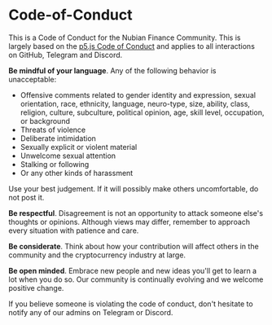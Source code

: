 # Code-of-Conduct

This is a Code of Conduct for the Nubian Finance Community. This is largely based on the [p5.js Code of Conduct](https://github.com/processing/p5.js/blob/main/CODE_OF_CONDUCT.md) and applies to all interactions on GitHub, Telegram and Discord.

**Be mindful of your language**. Any of the following behavior is unacceptable:

- Offensive comments related to gender identity and expression, sexual orientation, race, ethnicity, language, neuro-type, size, ability, class, religion, culture, subculture, political opinion, age, skill level, occupation, or background
- Threats of violence
- Deliberate intimidation
- Sexually explicit or violent material
- Unwelcome sexual attention
- Stalking or following
- Or any other kinds of harassment

Use your best judgement. If it will possibly make others uncomfortable, do not post it.

**Be respectful**. Disagreement is not an opportunity to attack someone else's thoughts or opinions. Although views may differ, remember to approach every situation with patience and care.

**Be considerate**. Think about how your contribution will affect others in the community and the cryptocurrency industry at large.

**Be open minded**. Embrace new people and new ideas you'll get to learn a lot when you do so. Our community is continually evolving and we welcome positive change.

If you believe someone is violating the code of conduct, don't hesitate to notify any of our admins on Telegram or Discord.
